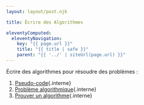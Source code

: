 ```yaml
---
layout: layout/post.njk

title: Écrire des Algorithmes

eleventyComputed:
  eleventyNavigation:
    key: "{{ page.url }}"
    title: "{{ title | safe }}"
    parent: "{{ '../' | siteUrl(page.url) }}"
---
```


Écrire des algorithmes pour résoudre des problèmes :

1. [Pseudo-code](./pseudo-code){.interne}
2. [Problème algorithmique](./problème){.interne}
3. [Prouver un algorithme](./prouver-un-algorithme){.interne}
